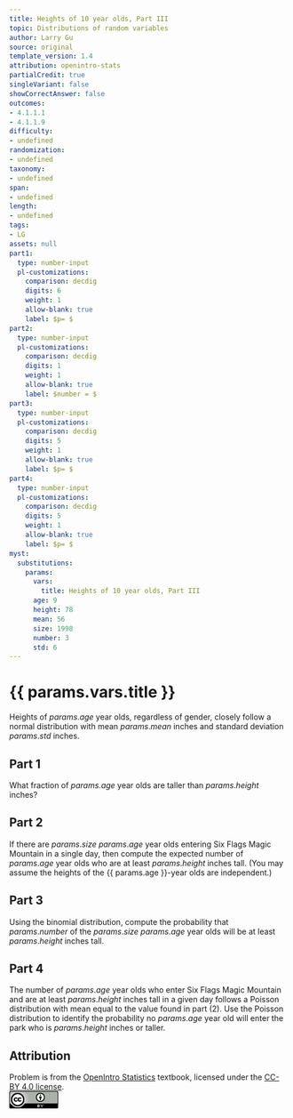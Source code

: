 ```yaml
---
title: Heights of 10 year olds, Part III
topic: Distributions of random variables
author: Larry Gu
source: original
template_version: 1.4
attribution: openintro-stats
partialCredit: true
singleVariant: false
showCorrectAnswer: false
outcomes:
- 4.1.1.1
- 4.1.1.9
difficulty:
- undefined
randomization:
- undefined
taxonomy:
- undefined
span:
- undefined
length:
- undefined
tags:
- LG
assets: null
part1:
  type: number-input
  pl-customizations:
    comparison: decdig
    digits: 6
    weight: 1
    allow-blank: true
    label: $p= $
part2:
  type: number-input
  pl-customizations:
    comparison: decdig
    digits: 1
    weight: 1
    allow-blank: true
    label: $number = $
part3:
  type: number-input
  pl-customizations:
    comparison: decdig
    digits: 5
    weight: 1
    allow-blank: true
    label: $p= $
part4:
  type: number-input
  pl-customizations:
    comparison: decdig
    digits: 5
    weight: 1
    allow-blank: true
    label: $p= $
myst:
  substitutions:
    params:
      vars:
        title: Heights of 10 year olds, Part III
      age: 9
      height: 78
      mean: 56
      size: 1998
      number: 3
      std: 6
---
```

# {{ params.vars.title }}
Heights of ${{ params.age }}$ year olds, regardless of gender, closely follow a normal distribution with mean ${{ params.mean }}$ inches and standard deviation ${{ params.std }}$ inches.

## Part 1

What fraction of ${{ params.age }}$ year olds are taller than ${{ params.height }}$ inches?

## Part 2

If there are ${{ params.size }}$ ${{ params.age }}$ year olds entering Six Flags Magic Mountain in a single day, then compute the expected number of ${{ params.age }}$ year olds who are at least ${{ params.height }}$ inches tall. (You may assume the heights of the {{ params.age }}-year olds are independent.)

## Part 3

Using the binomial distribution, compute the probability that ${{ params.number }}$ of the ${{ params.size }}$ ${{ params.age }}$ year olds will be at least ${{ params.height }}$ inches tall.

## Part 4

The number of ${{ params.age }}$ year olds who enter Six Flags Magic Mountain and are at least ${{ params.height}}$ inches tall in a given day follows a Poisson distribution with mean equal to the value found in part (2). Use the Poisson distribution to identify the probability no ${{ params.age }}$ year old will enter the park who is ${{ params.height }}$ inches or taller.

## Attribution

Problem is from the [OpenIntro Statistics](https://openintro.org/book/os/) textbook, licensed under the [CC-BY 4.0 license](https://creativecommons.org/licenses/by/4.0/).<br>![Image representing the Creative Commons 4.0 BY license.](https://raw.githubusercontent.com/firasm/bits/master/by.png)